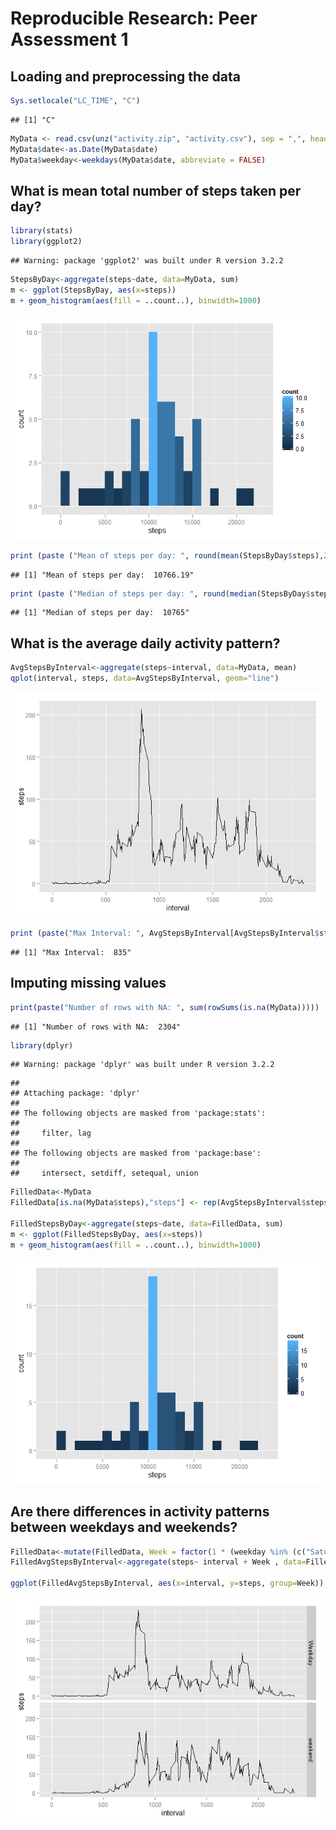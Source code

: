 # Reproducible Research: Peer Assessment 1


## Loading and preprocessing the data

```r
Sys.setlocale("LC_TIME", "C")
```

```
## [1] "C"
```

```r
MyData <- read.csv(unz("activity.zip", "activity.csv"), sep = ",", header = TRUE, strip.white = TRUE)
MyData$date<-as.Date(MyData$date)
MyData$weekday<-weekdays(MyData$date, abbreviate = FALSE)
```


## What is mean total number of steps taken per day?


```r
library(stats)
library(ggplot2)
```

```
## Warning: package 'ggplot2' was built under R version 3.2.2
```

```r
StepsByDay<-aggregate(steps~date, data=MyData, sum)
m <- ggplot(StepsByDay, aes(x=steps)) 
m + geom_histogram(aes(fill = ..count..), binwidth=1000)
```

![](PA1_template_files/figure-html/unnamed-chunk-2-1.png) 

```r
print (paste ("Mean of steps per day: ", round(mean(StepsByDay$steps),2)))
```

```
## [1] "Mean of steps per day:  10766.19"
```

```r
print (paste ("Median of steps per day: ", round(median(StepsByDay$steps),2)))
```

```
## [1] "Median of steps per day:  10765"
```


## What is the average daily activity pattern?


```r
AvgStepsByInterval<-aggregate(steps~interval, data=MyData, mean)
qplot(interval, steps, data=AvgStepsByInterval, geom="line")
```

![](PA1_template_files/figure-html/unnamed-chunk-3-1.png) 

```r
print (paste("Max Interval: ", AvgStepsByInterval[AvgStepsByInterval$steps == max(AvgStepsByInterval$steps),]$interval))
```

```
## [1] "Max Interval:  835"
```



## Imputing missing values


```r
print(paste("Number of rows with NA: ", sum(rowSums(is.na(MyData)))))
```

```
## [1] "Number of rows with NA:  2304"
```

```r
library(dplyr)
```

```
## Warning: package 'dplyr' was built under R version 3.2.2
```

```
## 
## Attaching package: 'dplyr'
## 
## The following objects are masked from 'package:stats':
## 
##     filter, lag
## 
## The following objects are masked from 'package:base':
## 
##     intersect, setdiff, setequal, union
```

```r
FilledData<-MyData
FilledData[is.na(MyData$steps),"steps"] <- rep(AvgStepsByInterval$steps, 8)

FilledStepsByDay<-aggregate(steps~date, data=FilledData, sum)
m <- ggplot(FilledStepsByDay, aes(x=steps)) 
m + geom_histogram(aes(fill = ..count..), binwidth=1000)
```

![](PA1_template_files/figure-html/unnamed-chunk-4-1.png) 

## Are there differences in activity patterns between weekdays and weekends?


```r
FilledData<-mutate(FilledData, Week = factor(1 * (weekday %in% (c("Saturday", "Sunday"))), labels = c("Weekday", "weekend")))
FilledAvgStepsByInterval<-aggregate(steps~ interval + Week , data=FilledData, mean)

ggplot(FilledAvgStepsByInterval, aes(x=interval, y=steps, group=Week)) + geom_line() + facet_grid(Week~.)
```

![](PA1_template_files/figure-html/unnamed-chunk-5-1.png) 
